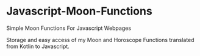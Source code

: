 # Javascript-Moon-Functions
Simple Moon Functions For Javascript Webpages

Storage and easy access of my Moon and Horoscope Functions translated from Kotlin to Javascript. 
